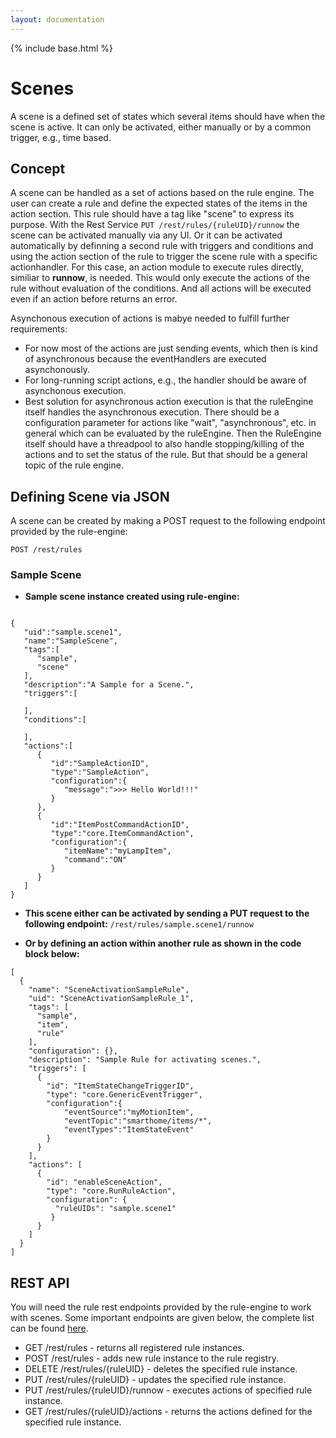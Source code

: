 ```yaml
---
layout: documentation
---
```


{% include base.html %}

# Scenes

A scene is a defined set of states which several items should have when the scene is active.
It can only be activated, either manually or by a common trigger, e.g., time based.

## Concept


A scene can be handled as a set of actions based on the rule engine. The user can create a rule and define the expected states of the items in the action section. This rule should have a tag like "scene" to express its purpose.
With the Rest Service `PUT /rest/rules/{ruleUID}/runnow` the scene can be activated manually via any UI. Or it can be activated automatically by definning a second rule with triggers and conditions and using the action section of the rule to trigger the scene rule with a specific actionhandler.
For this case, an action module to execute rules directly, similiar to **runnow**, is needed. This would only execute the actions of the rule without evaluation of the conditions. And all actions will be executed even if an action before returns an error.

Asynchonous execution of actions is mabye needed to fulfill further requirements:

* For now most of the actions are just sending events, which then is kind of asynchronous because the eventHandlers are executed asynchonously.
* For long-running script actions, e.g., the handler should be aware of asynchonous execution.
* Best solution for asynchronous action execution is that the ruleEngine itself handles the asynchronous execution. There should be a configuration parameter for actions like "wait", "asynchronous", etc. in general which can be evaluated by the ruleEngine. Then the RuleEngine itself should have a threadpool to also handle stopping/killing of the actions and to set the status of the rule.
But that should be a general topic of the rule engine.


## Defining Scene via JSON
A scene can be created by making a POST request to the following endpoint provided by the rule-engine:

`POST /rest/rules`

### Sample Scene

 * **Sample scene instance created using rule-engine:**

```

{  
   "uid":"sample.scene1",
   "name":"SampleScene",
   "tags":[  
      "sample",
      "scene"
   ],
   "description":"A Sample for a Scene.",
   "triggers":[  

   ],
   "conditions":[  

   ],
   "actions":[  
      {  
         "id":"SampleActionID",
         "type":"SampleAction",
         "configuration":{  
            "message":">>> Hello World!!!"
         }
      },
      {  
         "id":"ItemPostCommandActionID",
         "type":"core.ItemCommandAction",
         "configuration":{  
            "itemName":"myLampItem",
            "command":"ON"
         }
      }
   ]
}

```

 * **This scene either can be activated by sending a PUT request to the following endpoint:**
 `/rest/rules/sample.scene1/runnow`

* **Or by defining an action within another rule as shown in the code block below:**

```
[  
  {  
    "name": "SceneActivationSampleRule",
    "uid": "SceneActivationSampleRule_1",
    "tags": [  
      "sample",
      "item",
      "rule"
    ],
    "configuration": {},
    "description": "Sample Rule for activating scenes.",
    "triggers": [  
      {  
        "id": "ItemStateChangeTriggerID",
        "type": "core.GenericEventTrigger",
        "configuration":{
            "eventSource":"myMotionItem",
            "eventTopic":"smarthome/items/*",
            "eventTypes":"ItemStateEvent"
        }
      }
    ],
    "actions": [
      {  
        "id": "enableSceneAction",
        "type": "core.RunRuleAction",
        "configuration": {  
          "ruleUIDs": "sample.scene1"
		 }
      }
    ]
  }
]
```

## REST API
You will need the rule rest endpoints provided by the rule-engine to work with scenes. Some important endpoints are given below, the complete list can be found [here](rules.md#rest-api).

 - GET /rest/rules - returns all registered rule instances.
 - POST /rest/rules - adds new rule instance to the rule registry.
 - DELETE /rest/rules/{ruleUID} - deletes the specified rule instance.
 - PUT /rest/rules/{ruleUID} - updates the specified rule instance.
 - PUT /rest/rules/{ruleUID}/runnow - executes actions of specified rule instance.
 - GET /rest/rules/{ruleUID}/actions - returns the actions defined for the specified rule instance.

 
